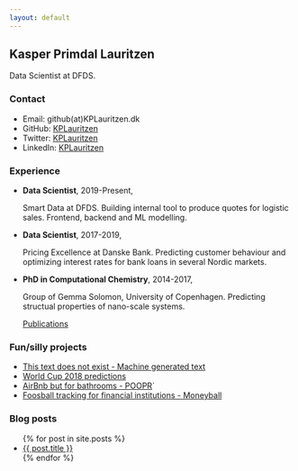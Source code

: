 ```yaml
---
layout: default
---
```

## Kasper Primdal Lauritzen

Data Scientist at DFDS.

### Contact

- Email: github(at)KPLauritzen.dk
- GitHub: [KPLauritzen](https://github.com/KPLauritzen)
- Twitter: [KPLauritzen](https://twitter.com/kplauritzen)
- LinkedIn: [KPLauritzen](https://www.linkedin.com/in/kplauritzen/)

### Experience

- **Data Scientist**, 2019-Present,

  Smart Data at DFDS.
  Building internal tool to produce quotes for logistic sales. Frontend, backend and ML modelling. 

- **Data Scientist**, 2017-2019,

  Pricing Excellence at Danske Bank.
  Predicting customer behaviour and optimizing interest rates for bank loans in several Nordic markets.

- **PhD in Computational Chemistry**, 2014-2017,

  Group of Gemma Solomon, University of Copenhagen.
  Predicting structual properties of nano-scale systems.

  [Publications](https://scholar.google.dk/citations?user=w3jhmcoAAAAJ)

### Fun/silly projects

- [This text does not exist - Machine generated text](www.thistextdoesnotexist.com/)
- [World Cup 2018 predictions](https://github.com/KPLauritzen/worldcup2018)
- [AirBnb but for bathrooms - POOPR](https://github.com/poopr)`
- [Foosball tracking for financial institutions - Moneyball](www.moneyball.dk)

### Blog posts
<ul>
  {% for post in site.posts %}
    <li>
      <a href="{{ post.url }}">{{ post.title }}</a>
    </li>
  {% endfor %}
</ul>
